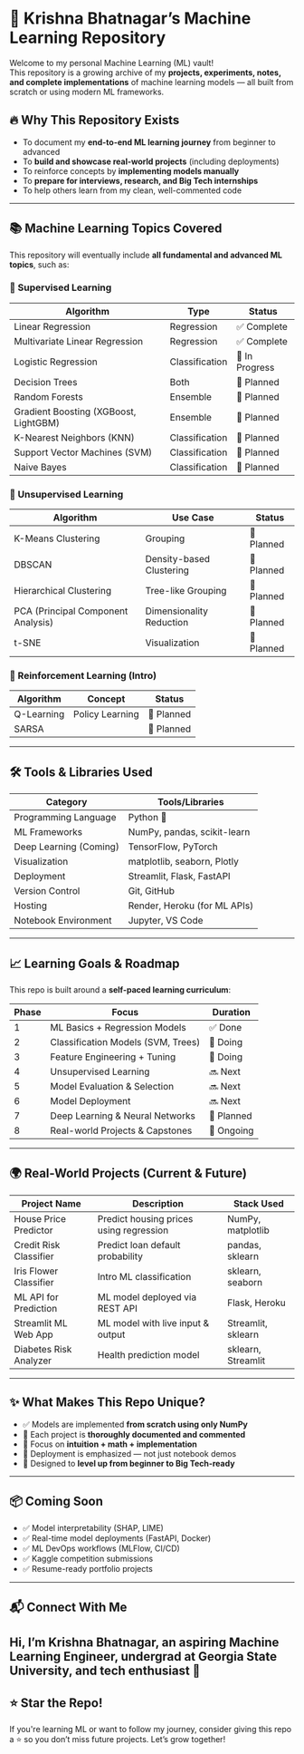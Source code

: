# 🧠 Krishna Bhatnagar’s Machine Learning Repository

Welcome to my personal Machine Learning (ML) vault!  
This repository is a growing archive of my **projects, experiments, notes, and complete implementations** of machine learning models — all built from scratch or using modern ML frameworks.

## 🔥 Why This Repository Exists

- To document my **end-to-end ML learning journey** from beginner to advanced
- To **build and showcase real-world projects** (including deployments)
- To reinforce concepts by **implementing models manually**
- To **prepare for interviews, research, and Big Tech internships**
- To help others learn from my clean, well-commented code

---

## 📚 Machine Learning Topics Covered

This repository will eventually include **all fundamental and advanced ML topics**, such as:

### 🔹 Supervised Learning

| Algorithm                      | Type             | Status      |
|-------------------------------|------------------|-------------|
| Linear Regression             | Regression       | ✅ Complete |
| Multivariate Linear Regression| Regression       | ✅ Complete |
| Logistic Regression           | Classification   | 🔄 In Progress |
| Decision Trees                | Both             | 🔄 Planned  |
| Random Forests                | Ensemble         | 🔄 Planned  |
| Gradient Boosting (XGBoost, LightGBM) | Ensemble | 🔄 Planned  |
| K-Nearest Neighbors (KNN)     | Classification   | 🔄 Planned  |
| Support Vector Machines (SVM) | Classification   | 🔄 Planned  |
| Naive Bayes                   | Classification   | 🔄 Planned  |

### 🔹 Unsupervised Learning

| Algorithm                      | Use Case               | Status      |
|--------------------------------|------------------------|-------------|
| K-Means Clustering             | Grouping               | 🔄 Planned  |
| DBSCAN                         | Density-based Clustering | 🔄 Planned |
| Hierarchical Clustering        | Tree-like Grouping     | 🔄 Planned  |
| PCA (Principal Component Analysis) | Dimensionality Reduction | 🔄 Planned  |
| t-SNE                          | Visualization          | 🔄 Planned  |

### 🔹 Reinforcement Learning (Intro)

| Algorithm             | Concept         | Status     |
|----------------------|-----------------|------------|
| Q-Learning           | Policy Learning | 🔄 Planned |
| SARSA                |                 | 🔄 Planned |

---

## 🛠️ Tools & Libraries Used

| Category               | Tools/Libraries                     |
|------------------------|--------------------------------------|
| Programming Language   | Python 🐍                            |
| ML Frameworks          | NumPy, pandas, scikit-learn          |
| Deep Learning (Coming) | TensorFlow, PyTorch                  |
| Visualization          | matplotlib, seaborn, Plotly          |
| Deployment             | Streamlit, Flask, FastAPI            |
| Version Control        | Git, GitHub                          |
| Hosting                | Render, Heroku (for ML APIs)         |
| Notebook Environment   | Jupyter, VS Code                     |

---

## 📈 Learning Goals & Roadmap

This repo is built around a **self-paced learning curriculum**:

| Phase | Focus                                | Duration  |
|-------|--------------------------------------|-----------|
| 1     | ML Basics + Regression Models        | ✅ Done   |
| 2     | Classification Models (SVM, Trees)   | 🔄 Doing  |
| 3     | Feature Engineering + Tuning         | 🔄 Doing  |
| 4     | Unsupervised Learning                | 🔜 Next   |
| 5     | Model Evaluation & Selection         | 🔜 Next   |
| 6     | Model Deployment                     | 🔜 Next   |
| 7     | Deep Learning & Neural Networks      | 🧠 Planned |
| 8     | Real-world Projects & Capstones      | 🔄 Ongoing |

---

## 🌍 Real-World Projects (Current & Future)

| Project Name               | Description                                      | Stack Used              |
|----------------------------|--------------------------------------------------|--------------------------|
| House Price Predictor      | Predict housing prices using regression         | NumPy, matplotlib        |
| Credit Risk Classifier     | Predict loan default probability                | pandas, sklearn          |
| Iris Flower Classifier     | Intro ML classification                         | sklearn, seaborn         |
| ML API for Prediction      | ML model deployed via REST API                  | Flask, Heroku            |
| Streamlit ML Web App       | ML model with live input & output               | Streamlit, sklearn       |
| Diabetes Risk Analyzer     | Health prediction model                         | sklearn, Streamlit       |

---

## ✨ What Makes This Repo Unique?

- ✅ Models are implemented **from scratch using only NumPy**
- 📘 Each project is **thoroughly documented and commented**
- 🎯 Focus on **intuition + math + implementation**
- 🚀 Deployment is emphasized — not just notebook demos
- 🧠 Designed to **level up from beginner to Big Tech-ready**

---

## 📦 Coming Soon

- ✅ Model interpretability (SHAP, LIME)
- ✅ Real-time model deployments (FastAPI, Docker)
- ✅ ML DevOps workflows (MLFlow, CI/CD)
- ✅ Kaggle competition submissions
- ✅ Resume-ready portfolio projects

---

## 📬 Connect With Me

Hi, I’m **Krishna Bhatnagar**, an aspiring Machine Learning Engineer, undergrad at Georgia State University, and tech enthusiast 🚀
---

## ⭐ Star the Repo!

If you're learning ML or want to follow my journey, consider giving this repo a ⭐ so you don’t miss future projects. Let’s grow together!

